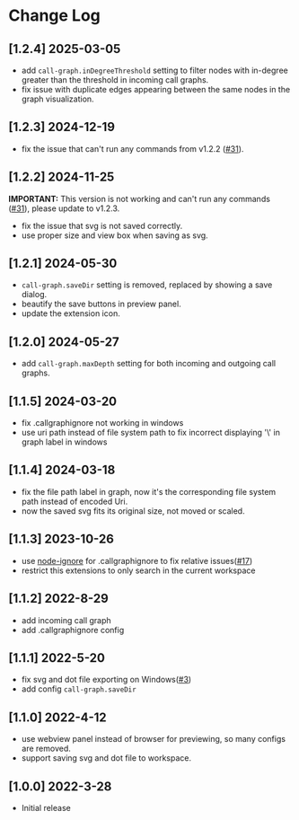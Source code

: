 # Change Log

## [1.2.4] 2025-03-05

- add `call-graph.inDegreeThreshold` setting to filter nodes with in-degree greater than the threshold in incoming call graphs.
- fix issue with duplicate edges appearing between the same nodes in the graph visualization.

## [1.2.3] 2024-12-19

-   fix the issue that can't run any commands from v1.2.2 ([#31](https://github.com/beicause/call-graph/issues/31)).

## [1.2.2] 2024-11-25

**IMPORTANT:** This version is not working and can't run any commands ([#31](https://github.com/beicause/call-graph/issues/31)), please update to v1.2.3.

-   fix the issue that svg is not saved correctly.
-   use proper size and view box when saving as svg.

## [1.2.1] 2024-05-30

-   `call-graph.saveDir` setting is removed, replaced by showing a save dialog.
-   beautify the save buttons in preview panel.
-   update the extension icon.

## [1.2.0] 2024-05-27

-   add `call-graph.maxDepth` setting for both incoming and outgoing call graphs.

## [1.1.5] 2024-03-20

-   fix .callgraphignore not working in windows
-   use uri path instead of file system path to fix incorrect displaying '\\' in graph label in windows

## [1.1.4] 2024-03-18

-   fix the file path label in graph, now it's the corresponding file system path instead of encoded Uri.
-   now the saved svg fits its original size, not moved or scaled.

## [1.1.3] 2023-10-26

-   use [node-ignore](https://www.npmjs.com/package/ignore) for .callgraphignore to fix relative issues([#17](https://github.com/beicause/call-graph/pull/17))
-   restrict this extensions to only search in the current workspace

## [1.1.2] 2022-8-29

-   add incoming call graph
-   add .callgraphignore config

## [1.1.1] 2022-5-20

-   fix svg and dot file exporting on Windows([#3](https://github.com/beicause/call-graph/issues/3))
-   add config `call-graph.saveDir`

## [1.1.0] 2022-4-12

-   use webview panel instead of browser for previewing, so many configs are removed.
-   support saving svg and dot file to workspace.

## [1.0.0] 2022-3-28

-   Initial release
